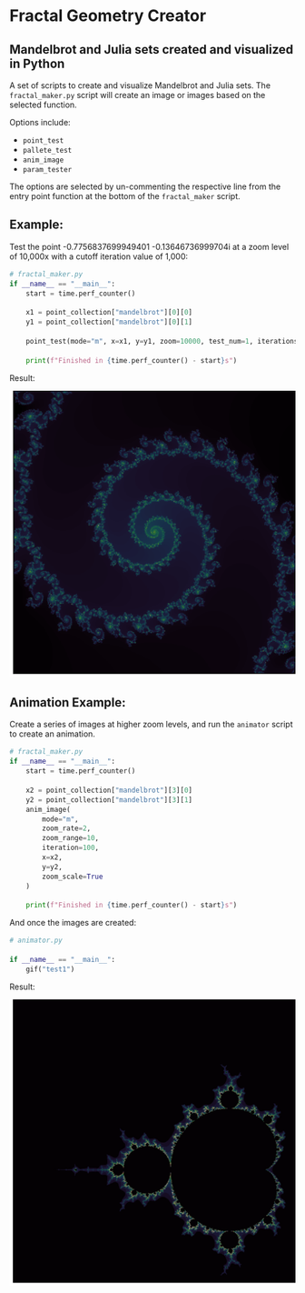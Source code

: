 # Fractal Geometry Creator

## Mandelbrot and Julia sets created and visualized in Python

A set of scripts to create and visualize Mandelbrot and Julia sets. The `fractal_maker.py` script will create an image or images based on the selected function. 

Options include:
- `point_test`
- `pallete_test`
- `anim_image`
- `param_tester`

The options are selected by un-commenting the respective line from the entry point function at the bottom of the `fractal_maker` script.

## Example:
Test the point -0.7756837699949401 -0.13646736999704i at a zoom level of 10,000x with a cutoff iteration value of 1,000:
```py
# fractal_maker.py
if __name__ == "__main__":
    start = time.perf_counter()

    x1 = point_collection["mandelbrot"][0][0]
    y1 = point_collection["mandelbrot"][0][1]

    point_test(mode="m", x=x1, y=y1, zoom=10000, test_num=1, iterations=1000)

    print(f"Finished in {time.perf_counter() - start}s")
```
Result:

![Example 1](https://github.com/brad90four/mandelbrot/blob/main/m_example_1.png)

## Animation Example:
Create a series of images at higher zoom levels, and run the `animator` script to create an animation. 
```py
# fractal_maker.py
if __name__ == "__main__":
    start = time.perf_counter()

    x2 = point_collection["mandelbrot"][3][0]
    y2 = point_collection["mandelbrot"][3][1]
    anim_image(
        mode="m",
        zoom_rate=2,
        zoom_range=10,
        iteration=100,
        x=x2,
        y=y2,
        zoom_scale=True
    )

    print(f"Finished in {time.perf_counter() - start}s")
```

And once the images are created:
```py
# animator.py

if __name__ == "__main__":
    gif("test1")
```

Result:

![Example 2](https://github.com/brad90four/mandelbrot/blob/main/test1.gif)